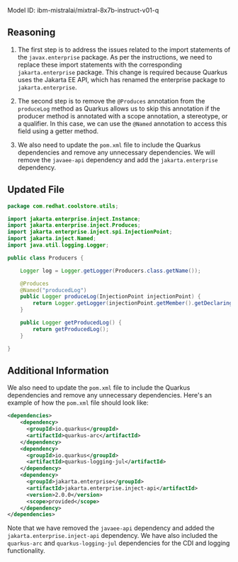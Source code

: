Model ID: ibm-mistralai/mixtral-8x7b-instruct-v01-q

## Reasoning

1. The first step is to address the issues related to the import statements of the `javax.enterprise` package. As per the instructions, we need to replace these import statements with the corresponding `jakarta.enterprise` package. This change is required because Quarkus uses the Jakarta EE API, which has renamed the enterprise package to `jakarta.enterprise`.

2. The second step is to remove the `@Produces` annotation from the `produceLog` method as Quarkus allows us to skip this annotation if the producer method is annotated with a scope annotation, a stereotype, or a qualifier. In this case, we can use the `@Named` annotation to access this field using a getter method.

3. We also need to update the `pom.xml` file to include the Quarkus dependencies and remove any unnecessary dependencies. We will remove the `javaee-api` dependency and add the `jakarta.enterprise` dependency.

## Updated File

```java
package com.redhat.coolstore.utils;

import jakarta.enterprise.inject.Instance;
import jakarta.enterprise.inject.Produces;
import jakarta.enterprise.inject.spi.InjectionPoint;
import jakarta.inject.Named;
import java.util.logging.Logger;

public class Producers {

    Logger log = Logger.getLogger(Producers.class.getName());

    @Produces
    @Named("producedLog")
    public Logger produceLog(InjectionPoint injectionPoint) {
        return Logger.getLogger(injectionPoint.getMember().getDeclaringClass().getName());
    }

    public Logger getProducedLog() {
        return getProducedLog();
    }

}
```

## Additional Information

We also need to update the `pom.xml` file to include the Quarkus dependencies and remove any unnecessary dependencies. Here's an example of how the `pom.xml` file should look like:

```xml
<dependencies>
    <dependency>
      <groupId>io.quarkus</groupId>
      <artifactId>quarkus-arc</artifactId>
    </dependency>
    <dependency>
      <groupId>io.quarkus</groupId>
      <artifactId>quarkus-logging-jul</artifactId>
    </dependency>
    <dependency>
      <groupId>jakarta.enterprise</groupId>
      <artifactId>jakarta.enterprise.inject-api</artifactId>
      <version>2.0.0</version>
      <scope>provided</scope>
    </dependency>
</dependencies>
```

Note that we have removed the `javaee-api` dependency and added the `jakarta.enterprise.inject-api` dependency. We have also included the `quarkus-arc` and `quarkus-logging-jul` dependencies for the CDI and logging functionality.